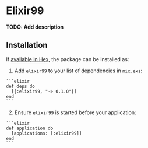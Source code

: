 # Elixir99

**TODO: Add description**

## Installation

If [available in Hex](https://hex.pm/docs/publish), the package can be installed as:

  1. Add `elixir99` to your list of dependencies in `mix.exs`:

    ```elixir
    def deps do
      [{:elixir99, "~> 0.1.0"}]
    end
    ```

  2. Ensure `elixir99` is started before your application:

    ```elixir
    def application do
      [applications: [:elixir99]]
    end
    ```

